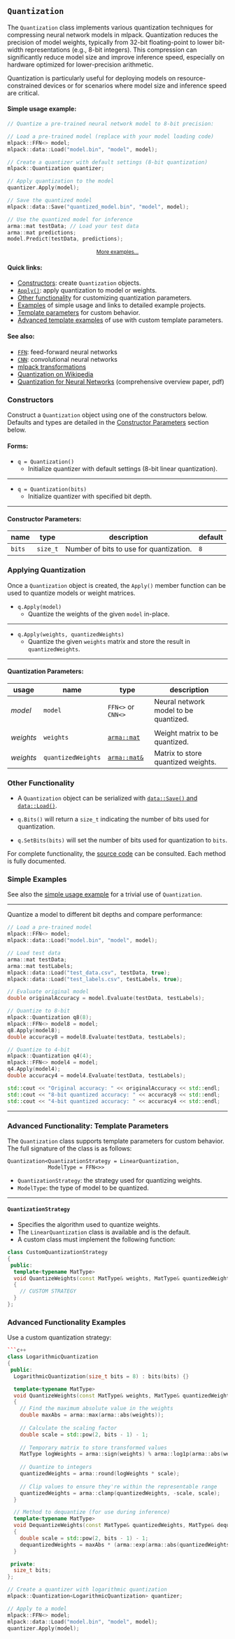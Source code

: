 ## `Quantization`

The `Quantization` class implements various quantization techniques for compressing neural network models in mlpack. Quantization reduces the precision of model weights, typically from 32-bit floating-point to lower bit-width representations (e.g., 8-bit integers). This compression can significantly reduce model size and improve inference speed, especially on hardware optimized for lower-precision arithmetic.

Quantization is particularly useful for deploying models on resource-constrained devices or for scenarios where model size and inference speed are critical.

#### Simple usage example:

```c++
// Quantize a pre-trained neural network model to 8-bit precision:

// Load a pre-trained model (replace with your model loading code)
mlpack::FFN<> model;
mlpack::data::Load("model.bin", "model", model);

// Create a quantizer with default settings (8-bit quantization)
mlpack::Quantization quantizer;

// Apply quantization to the model
quantizer.Apply(model);

// Save the quantized model
mlpack::data::Save("quantized_model.bin", "model", model);

// Use the quantized model for inference
arma::mat testData; // Load your test data
arma::mat predictions;
model.Predict(testData, predictions);
```
<p style="text-align: center; font-size: 85%"><a href="#simple-examples">More examples...</a></p>

#### Quick links:

 * [Constructors](#constructors): create `Quantization` objects.
 * [`Apply()`](#applying-quantization): apply quantization to model or weights.
 * [Other functionality](#other-functionality) for customizing quantization parameters.
 * [Examples](#simple-examples) of simple usage and links to detailed example projects.
 * [Template parameters](#advanced-functionality-template-parameters) for custom behavior.
 * [Advanced template examples](#advanced-functionality-examples) of use with custom template parameters.

#### See also:

 * [`FFN`](ffn.md): feed-forward neural networks
 * [`CNN`](cnn.md): convolutional neural networks
 * [mlpack transformations](../../index.md#transformations)
 * [Quantization on Wikipedia](https://en.wikipedia.org/wiki/Quantization_(signal_processing))
 * [Quantization for Neural Networks](https://arxiv.org/abs/1712.05877) (comprehensive overview paper, pdf)

### Constructors

Construct a `Quantization` object using one of the constructors below. Defaults and types are detailed in the [Constructor Parameters](#constructor-parameters) section below.

#### Forms:

 * `q = Quantization()`
   - Initialize quantizer with default settings (8-bit linear quantization).

---

 * `q = Quantization(bits)`
   - Initialize quantizer with specified bit depth.

---

#### Constructor Parameters:

| **name** | **type** | **description** | **default** |
|----------|----------|-----------------|-------------|
| `bits` | `size_t` | Number of bits to use for quantization. | `8` |

### Applying Quantization

Once a `Quantization` object is created, the `Apply()` member function can be used to quantize models or weight matrices.

 * `q.Apply(model)`
   - Quantize the weights of the given `model` in-place.

---

 * `q.Apply(weights, quantizedWeights)`
   - Quantize the given `weights` matrix and store the result in `quantizedWeights`.

---

#### Quantization Parameters:

| **usage** | **name** | **type** | **description** |
|-----------|----------|----------|-----------------|
| _model_ | `model` | `FFN<>` or `CNN<>` | Neural network model to be quantized. |
||||
| _weights_ | `weights` | [`arma::mat`](../matrices.md) | Weight matrix to be quantized. |
| _weights_ | `quantizedWeights` | [`arma::mat&`](../matrices.md) | Matrix to store quantized weights. |

### Other Functionality

 * A `Quantization` object can be serialized with [`data::Save()` and `data::Load()`](../load_save.md#mlpack-objects).

 * `q.Bits()` will return a `size_t` indicating the number of bits used for quantization.

 * `q.SetBits(bits)` will set the number of bits used for quantization to `bits`.

For complete functionality, the [source code](/src/mlpack/methods/quantization/quantization.hpp) can be consulted. Each method is fully documented.

### Simple Examples

See also the [simple usage example](#simple-usage-example) for a trivial use of `Quantization`.

---

Quantize a model to different bit depths and compare performance:

```c++
// Load a pre-trained model
mlpack::FFN<> model;
mlpack::data::Load("model.bin", "model", model);

// Load test data
arma::mat testData;
arma::mat testLabels;
mlpack::data::Load("test_data.csv", testData, true);
mlpack::data::Load("test_labels.csv", testLabels, true);

// Evaluate original model
double originalAccuracy = model.Evaluate(testData, testLabels);

// Quantize to 8-bit
mlpack::Quantization q8(8);
mlpack::FFN<> model8 = model;
q8.Apply(model8);
double accuracy8 = model8.Evaluate(testData, testLabels);

// Quantize to 4-bit
mlpack::Quantization q4(4);
mlpack::FFN<> model4 = model;
q4.Apply(model4);
double accuracy4 = model4.Evaluate(testData, testLabels);

std::cout << "Original accuracy: " << originalAccuracy << std::endl;
std::cout << "8-bit quantized accuracy: " << accuracy8 << std::endl;
std::cout << "4-bit quantized accuracy: " << accuracy4 << std::endl;
```

---

### Advanced Functionality: Template Parameters

The `Quantization` class supports template parameters for custom behavior. The full signature of the class is as follows:

```
Quantization<QuantizationStrategy = LinearQuantization,
             ModelType = FFN<>>
```

 * `QuantizationStrategy`: the strategy used for quantizing weights.
 * `ModelType`: the type of model to be quantized.

---

#### `QuantizationStrategy`

 * Specifies the algorithm used to quantize weights.
 * The `LinearQuantization` class is available and is the default.
 * A custom class must implement the following function:

```c++
class CustomQuantizationStrategy
{
 public:
  template<typename MatType>
  void QuantizeWeights(const MatType& weights, MatType& quantizedWeights)
  {
    // CUSTOM STRATEGY 
  }
};
```

### Advanced Functionality Examples

Use a custom quantization strategy:

```c++
```c++
class LogarithmicQuantization
{
 public:
  LogarithmicQuantization(size_t bits = 8) : bits(bits) {}

  template<typename MatType>
  void QuantizeWeights(const MatType& weights, MatType& quantizedWeights)
  {
    // Find the maximum absolute value in the weights
    double maxAbs = arma::max(arma::abs(weights));
    
    // Calculate the scaling factor
    double scale = std::pow(2, bits - 1) - 1;
    
    // Temporary matrix to store transformed values
    MatType logWeights = arma::sign(weights) % arma::log1p(arma::abs(weights) / maxAbs * std::exp(scale)) / scale;
    
    // Quantize to integers
    quantizedWeights = arma::round(logWeights * scale);
    
    // Clip values to ensure they're within the representable range
    quantizedWeights = arma::clamp(quantizedWeights, -scale, scale);
  }

  // Method to dequantize (for use during inference)
  template<typename MatType>
  void DequantizeWeights(const MatType& quantizedWeights, MatType& dequantizedWeights, double maxAbs)
  {
    double scale = std::pow(2, bits - 1) - 1;
    dequantizedWeights = maxAbs * (arma::exp(arma::abs(quantizedWeights) / scale) - 1) % arma::sign(quantizedWeights);
  }

 private:
  size_t bits;
};

// Create a quantizer with logarithmic quantization
mlpack::Quantization<LogarithmicQuantization> quantizer;

// Apply to a model
mlpack::FFN<> model;
mlpack::data::Load("model.bin", "model", model);
quantizer.Apply(model);
```